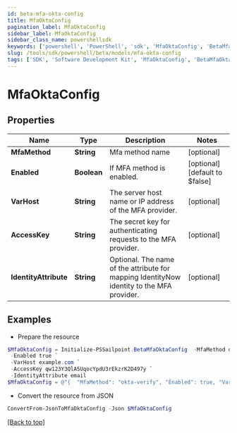 ```yaml
---
id: beta-mfa-okta-config
title: MfaOktaConfig
pagination_label: MfaOktaConfig
sidebar_label: MfaOktaConfig
sidebar_class_name: powershellsdk
keywords: ['powershell', 'PowerShell', 'sdk', 'MfaOktaConfig', 'BetaMfaOktaConfig'] 
slug: /tools/sdk/powershell/beta/models/mfa-okta-config
tags: ['SDK', 'Software Development Kit', 'MfaOktaConfig', 'BetaMfaOktaConfig']
---
```



# MfaOktaConfig

## Properties

Name | Type | Description | Notes
------------ | ------------- | ------------- | -------------
**MfaMethod** | **String** | Mfa method name | [optional] 
**Enabled** | **Boolean** | If MFA method is enabled. | [optional] [default to $false]
**VarHost** | **String** | The server host name or IP address of the MFA provider. | [optional] 
**AccessKey** | **String** | The secret key for authenticating requests to the MFA provider. | [optional] 
**IdentityAttribute** | **String** | Optional. The name of the attribute for mapping IdentityNow identity to the MFA provider. | [optional] 

## Examples

- Prepare the resource
```powershell
$MfaOktaConfig = Initialize-PSSailpoint.BetaMfaOktaConfig  -MfaMethod okta-verify `
 -Enabled true `
 -VarHost example.com `
 -AccessKey qw123Y3QlA5UqocYpdU3rEkzrK2D497y `
 -IdentityAttribute email
$MfaOktaConfig = @"{  "MfaMethod": "okta-verify", "Enabled": true, "VarHost": "example.com", "AccessKey": "qw123Y3QlA5UqocYpdU3rEkzrK2D497y", "IdentityAttribute": "email" }"@
```

- Convert the resource from JSON
```powershell
ConvertFrom-JsonToMfaOktaConfig -Json $MfaOktaConfig
```


[[Back to top]](#) 

